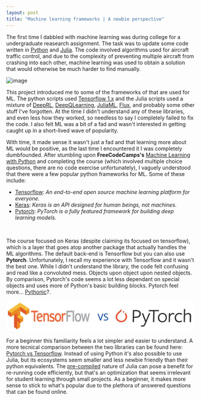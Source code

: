 ```yaml
---
layout: post
title: "Machine learning frameworks | A newbie perspective"
---
```


The first time I dabbled with machine learning was during college for a undergraduate reasearch assignment. The task was to update some code written in [Python](https://www.python.org/) and [Julia](https://julialang.org/). The code involved algorithms used for aircraft traffic control, and due to the complexity of preventing multiple aircraft from crashing into each other, machine learning was used to obtain a solution that would otherwise be much harder to find manually.

![image](https://www.mdpi.com/symmetry/symmetry-12-00985/article_deploy/html/images/symmetry-12-00985-g001-550.jpg)

This project introduced me to some of the frameworks of that are used for ML. The python scripts used [Tensorflow 1.x](https://www.tensorflow.org/) and the Julia scripts used a mixture of [DeepRL](https://github.com/mkschleg/DeepRL.jl), [DeepQLearning](https://github.com/JuliaPOMDP/DeepQLearning.jl), [JuliaML](https://github.com/JuliaML), [Flux](https://fluxml.ai/Flux.jl/stable/), and probably some other stuff I've forgotten. At the time I didn't understand any of these libraries, and even less how they worked, so needless to say I completely failed to fix the code. I also felt ML was a bit of a fad and wasn't interested in getting caught up in a short-lived wave of popularity. 
 
With time, it made sense it wasn't just a fad and that learning more about ML would be positive, as the last time I encountered it I was completely dumbfounded. After stumbling upon __FreeCodeCamps's__ [Machine Learning with Python](https://www.freecodecamp.org/learn/machine-learning-with-python/) and completing the course (which involved multiple choice questions, there are no code exercise unfortunately), I vaguely understood that there were a few popular python frameworks for ML. Some of these include:

- [Tensorflow](https://www.tensorflow.org/): _An end-to-end open source machine learning platform for everyone._
- [Keras](https://keras.io/): _Keras is an API designed for human beings, not machines._
- [Pytorch](https://pytorch.org/): _PyTorch is a fully featured framework for building deep learning models._   
<br>

The course focused on Keras (despite claiming its focused on tensorflow), which is a layer that goes atop another package that actually handles the ML algorithms. The default back-end is Tensorflow but you can also use __Pytorch__. Unfortunately, I recall my experience with Tensorflow and it wasn't the best one. While I didn't understand the library, the code felt confusing and read like a convoluted mess. Objects upon object upon nested objects. By comparison, Pytorch's code seems a lot less dependant on special objects and uses more of Python's basic building blocks. Pytorch feel more... [Pythonic](https://builtin.com/data-science/pythonic)?.

![image](/img/machine-learning/framworks.jpg)

For a beginner this familiarity feels a lot simpler and easier to understand. A more tecnical comparison between the two libraries can be found here: [Pytorch vs Tensorflow](https://realpython.com/pytorch-vs-tensorflow/). Instead of using Python it's also possible to use Julia, but its ecosystems seem smaller and less newbie friendly than their python equivalents. The [pre-compiled](https://julialang.github.io/PrecompileTools.jl/stable/) nature of Julia can pose a benefit for re-running code efficiently, but that's an optimization that seems irrelevant for student learning through small projects. As a beginner, it makes more sense to stick to what's popular due to the plethora of answered questions that can be found online.
